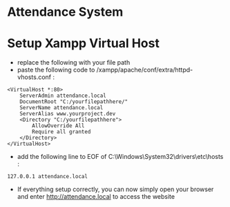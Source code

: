 # Attendance System

# Setup Xampp Virtual Host
- replace the following with your file path
- paste the following code to /xampp/apache/conf/extra/httpd-vhosts.conf :
```
<VirtualHost *:80>
    ServerAdmin attendance.local
    DocumentRoot "C:/yourfilepathhere/"
    ServerName attendance.local
    ServerAlias www.yourproject.dev
    <Directory "C:/yourfilepathhere">
        AllowOverride All
        Require all granted
    </Directory>
</VirtualHost>
```
- add the following line to EOF of C:\Windows\System32\drivers\etc\hosts :
```
127.0.0.1 attendance.local
```
- If everything setup correctly, you can now simply open your browser and enter http://attendance.local to access the website




